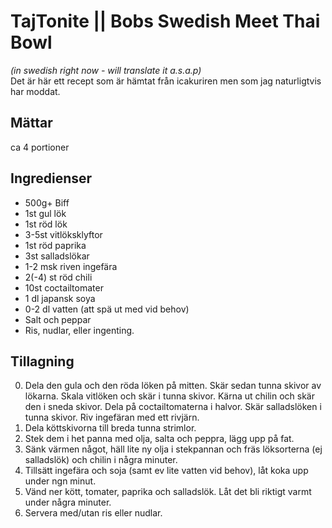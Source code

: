 # TajTonite || Bobs Swedish Meet Thai Bowl
*(in swedish right now - will translate it a.s.a.p)*  
Det är här ett recept som är hämtat från icakuriren men som jag naturligtvis har moddat.

## Mättar
ca 4 portioner

## Ingredienser

* 500g+ Biff
* 1st gul lök
* 1st röd lök
* 3-5st vitlöksklyftor
* 1st röd paprika
* 3st salladslökar
* 1-2 msk riven ingefära
* 2(-4) st röd chili
* 10st coctailtomater
* 1 dl japansk soya
* 0-2 dl vatten (att spä ut med vid behov)
* Salt och peppar
* Ris, nudlar, eller ingenting.

## Tillagning
0. Dela den gula och den röda löken på mitten. Skär sedan tunna skivor av lökarna. Skala vitlöken och skär i tunna skivor. Kärna ut chilin och skär den i sneda skivor. Dela på coctailtomaterna i halvor. Skär salladslöken i tunna skivor. Riv ingefäran med ett rivjärn.
1. Dela köttskivorna till breda tunna strimlor. 
2. Stek dem i het panna med olja, salta och peppra, lägg upp på fat.
3. Sänk värmen något, häll lite ny olja i stekpannan och fräs löksorterna (ej salladslök) och chilin i några minuter. 
4. Tillsätt ingefära och soja (samt ev lite vatten vid behov), låt koka upp under ngn minut. 
5. Vänd ner kött, tomater, paprika och salladslök. Låt det bli riktigt varmt under några minuter.
6. Servera med/utan ris eller nudlar.
